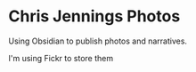 # Chris Jennings Photos

Using Obsidian to publish photos and narratives. 

I'm using Fickr to store them

